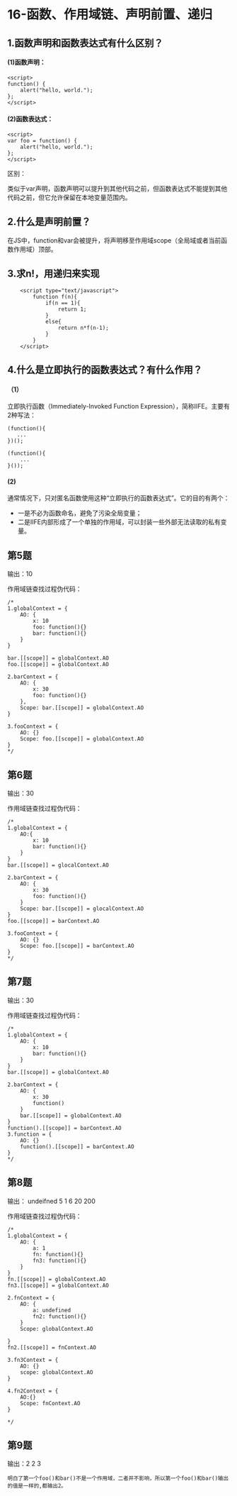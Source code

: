 # 16-函数、作用域链、声明前置、递归
## 1.函数声明和函数表达式有什么区别？
#### (1)函数声明：
```
<script>
function() {
    alert("hello, world.");
};
</script>
```
#### (2)函数表达式：
```
<script>
var foo = function() {
    alert("hello, world.");
};
</script>
```
区别：

类似于var声明，函数声明可以提升到其他代码之前，但函数表达式不能提到其他代码之前，但它允许保留在本地变量范围内。


## 2.什么是声明前置？
在JS中，function和var会被提升，将声明移至作用域scope（全局域或者当前函数作用域）顶部。
## 3.求n!，用递归来实现
```
	<script type="text/javascript">
		function f(n){
			if(n == 1){
				return 1;
			}
			else{
				return n*f(n-1);
			}
		}
	</script>
```
## 4.什么是立即执行的函数表达式？有什么作用？
#### （1）
立即执行函数（Immediately-Invoked Function Expression），简称IIFE。主要有2种写法：
```
(function(){ 
   ...
})();
```
```
(function(){ 
    ...
}());
```
#### (2)
通常情况下，只对匿名函数使用这种“立即执行的函数表达式”。它的目的有两个：

- 一是不必为函数命名，避免了污染全局变量；
- 二是IIFE内部形成了一个单独的作用域，可以封装一些外部无法读取的私有变量。

## 第5题
输出：10

作用域链查找过程伪代码：
```
/*
1.globalContext = {
	AO: {
		x: 10
		foo: function(){}
		bar: function(){}
	}
}

bar.[[scope]] = globalContext.AO
foo.[[scope]] = globalContext.AO

2.barContext = {
	AO: {
		x: 30
		foo: function(){}
	},
	Scope: bar.[[scope]] = globalContext.AO
}

3.fooContext = {
	AO: {}
	Scope: foo.[[scope]] = globalContext.AO
}
*/
```
## 第6题
输出：30

作用域链查找过程伪代码：
```
/*
1.globalContext = {
	AO:{
		x: 10
		bar: function(){}
	}
}
bar.[[scope]] = glocalContext.AO

2.barContext = {
	AO: {
		x: 30
		foo: function(){}
	}
	Scope: bar.[[scope]] = glocalContext.AO
}
foo.[[scope]] = barContext.AO

3.fooContext = {
	AO: {}
	Scope: foo.[[scope]] = barContext.AO
}
*/
```

## 第7题
输出：30

作用域链查找过程伪代码：
```
/*
1.globalContext = {
	AO: {
		x: 10
		bar: function(){}
	}
}
bar.[[scope]] = globalContext.AO

2.barContext = {
	AO: {
		x: 30
		function()
	}
	bar.[[scope]] = globalContext.AO
}
function().[[scope]] = barContext.AO
3.function = {
	AO: {}
	function().[[scope]] = barContext.AO
}
*/
```

## 第8题
输出： undeifned 5 1 6 20 200

作用域链查找过程伪代码：
```
/*
1.globalContext = {
	AO: {
		a: 1
		fn: function(){}
		fn3: function(){}
	}
}
fn.[[scope]] = globalContext.AO
fn3.[[scope]] = globalContext.AO

2.fnContext = {
	AO: {
		a: undefined
		fn2: function(){}
	}
	Scope: globalContext.AO

}
fn2.[[scope]] = fnContext.AO

3.fn3Context = {
	AO: {}
	scope: globalContext.AO
}

4.fn2Context = {
	AO:{}
	Scope: fnContext.AO
}

*/
```


## 第9题
输出：2 2 3

```
明白了第一个foo()和bar()不是一个作用域，二者并不影响，所以第一个foo()和bar()输出的值是一样的,都输出2。
```


